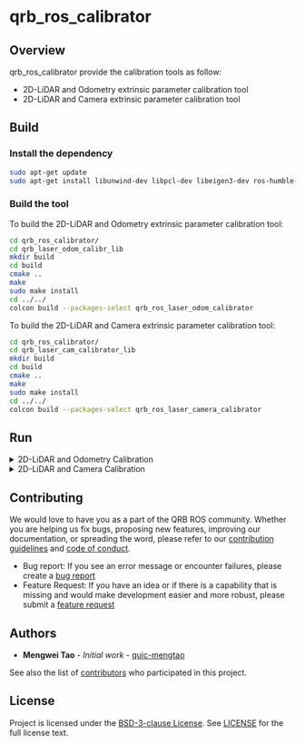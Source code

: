 
# qrb_ros_calibrator
<update with your project name and a short description>
<Table of Contents?>

## Overview
qrb_ros_calibrator provide the calibration tools as follow:
- 2D-LiDAR and Odometry extrinsic parameter calibration tool
- 2D-LiDAR and Camera extrinsic parameter calibration tool
## Build
### Install the dependency
```bash
sudo apt-get update
sudo apt-get install libunwind-dev libpcl-dev libeigen3-dev ros-humble-nav2-* libceres-dev libopencv-dev qtbase5-dev libqt5svg5-dev
```
### Build the tool
To build the 2D-LiDAR and Odometry extrinsic parameter calibration tool:
```bash
cd qrb_ros_calibrator/
cd qrb_laser_odom_calibr_lib
mkdir build
cd build
cmake ..
make
sudo make install
cd ../../
colcon build --packages-select qrb_ros_laser_odom_calibrator
```
To build the 2D-LiDAR and Camera extrinsic parameter calibration tool:
```bash
cd qrb_ros_calibrator/
cd qrb_laser_cam_calibrator_lib
mkdir build
cd build
cmake ..
make
sudo make install
cd ../../
colcon build --packages-select qrb_ros_laser_camera_calibrator
```
## Run

<details>
<summary>2D-LiDAR and Odometry Calibration</summary>

### Preparation
Calibration target construction: User use two boards with different length to construct two edges of a triangle.

Put the Calibration target in front of the 2D LiDAR

Generate the input file:

```bash
cd qrb_ros_calibrator/
source install/setup.bash
ros2 run qrb_ros_laser_odom_calibrator qrb_ros_inputfile_template_generator
```
Then the parameters_input.yaml file will generated in current folder.

Edit the parameters_input.yaml, and give the laser_topic name and odom topic name for data capturing.

Edit the parameters_input.yaml, and give the long_edge_length and short_edge_length that the board you use.

### Running the calibrator
```bash
ros2 run qrb_ros_laser_odom_calibrator qrb_ros_laser_odom_calibrator
```
### Data Capture
The calibrator will capture data by subscribe ROS topic.

User can capture a frame of data by click the button of "Capture Data"

Then user control the AMR/Vehicle to move and rotate then stop and capture a frame of data(Keep the calibration target in the FOV of 2D LiDAR).

The user click the button of "Capture Data" to capture one frame of data each time the AMR stops, repeating multiple times.

We recommend that users collect data more than 10 times

### Detect Features
After data capturing, user can click the button of "Detect Features" to detect the line features in the point cloud.

We draw the detected lines of the calibration target in "Line detection results" window using red corlor.

User can check the detection result, if the result is wrong, user can change the parameters by slide the sliders to get the new detected result.

### Parameters Interpretation
> **Note:**
> We use RANSAC to detect lines

max_dist_seen_as_continuous: Max distance seen as continuous in point cloud.

line_length_tolerance: Max length tolerance between detected line and target line(user input).

ransac_fitline_dist_th: The max distance threshold that taken as inner point when fitting 2d line.

### Calibration
User can check every line detection results by click "Next Frame" or "Last Frame" button.

Then click the button of Calibrate to solve the extrinsic paramters.

The rotation matrix and translation vector between 2D LiDAR frame to Odometry frame will be saved in "extrinsic.yaml" file in current folder.

</details>






<details>
<summary>2D-LiDAR and Camera Calibration</summary>

### Preparation
Calibration target: Checkerboard.

Put the Calibration target in front of the 2D LiDAR and Camera

Generate the input file:
```bash
cd qrb_ros_calibrator/
source install/setup.bash
ros2 run qrb_ros_laser_camera_calibrator qrb_ros_inputfile_template_generator
```

Then the parameters_input.yaml file will generated in current folder.

### Parameters Interpretation
> **Note:**
> We use RANSAC to detect lines

> **Note:**
> When capture first frame of data, user should put the calibration board in front of 2d-lidar meanwhile keep the axis of calibration board coordinate system parallel to the axis of laser coordinate system as much as possible for initial extrinsic guess.

image_topic_name: The ros topic name of the camera image.

laser_topic_name: The ros topic name of the 2D LiDAR scan.

relative_dist_from_laser2chessboard_origin: The distance(m) from laser plane to the origin point of calibration board coordinate system when capture first frame of data.

chessboard_length_in_laser_frame: The length of the checkerboard is scanned into line.

laser_x_wrt_chessboard: The axis of the checkerboard corresponding to the x-axis of the 2D lidar. If the direction is reversed, add "-" after the character. 

laser_y_wrt_chessboard: The axis of the checkerboard corresponding to the x-axis of the 2D lidar. If the direction is reversed, add "-" after the character.

laser_z_wrt_chessboard: The axis of the checkerboard corresponding to the x-axis of the 2D lidar. If the direction is reversed, add "-" after the character.

intrinsic: The camera intrinsic matrix

distortion: The camera distortion vector

chessborad_rows: The rows of the cornor points in the checkerboard.

chessborad_cols: The columns of the cornor points in the checkerboard.

chessboard_square_height: The heigth(mm) of the square in the checkerboard.

chessboard_square_width: The heigth(mm) of the square in the checkerboard.

left_margin_length: The length(mm) of margin to the left of the checker pattern of the checkerboard.

right_margin_length: The length(mm) of margin to the left of the checker pattern of the checkerboard.

up_margin_length: The length(mm) of margin above the checker pattern of the checkerboard.

down_margin_length: The length(mm) of margin below the checker pattern of the checkerboard.

max_dist_seen_as_continuous: Max distance seen as continuous in point cloud.

line_length_tolerance: Max length tolerance between detected line and target line(user input).

ransac_fitline_dist_th: The max distance threshold that taken as inner point when fitting 2d line.

User need to change the above parameters in parameters_input.yaml file according to the actual scenario.

### Running the calibrator
```bash
ros2 run qrb_ros_laser_camera_calibrator qrb_ros_laser_camera_calibrator
```
### Data Capture

The calibrator will capture data by subscribe ROS topic.

User can capture a frame of data by click the button of "Capture Data"

User put the calibration board in front of 2d-lidar meanwhile keep the axis of calibration board coordinate system parallel to the axis of laser coordinate system as much as possible.

Then user click the button of "Capture Data" to capture first frame of data.

Rotate and move the calibration board and capture data by pressing "Capture Data" button many times.

We recommend that users collect data more than 10 times
### Detect Features
After data capturing, user can click the button of "Detect Features" to detect the line features in the point cloud.

We draw the detected lines of the calibration target in "Line detection results" window using red corlor.

User can check the detection result, if the result is wrong, user can change the parameters by slide the sliders to get the new detected result.

### Calibration
User can check every line detection results by click "Next Frame" or "Last Frame" button.

Then click the button of Calibrate to solve the extrinsic paramters.

The rotation matrix and translation vector between 2D LiDAR frame to Camera frame will be saved in "extrinsic.yaml" file in current folder.

</details>


## Contributing

We would love to have you as a part of the QRB ROS community. Whether you are helping us fix bugs, proposing new features, improving our documentation, or spreading the word, please refer to our [contribution guidelines](./CONTRIBUTING.md) and [code of conduct](./CODE_OF_CONDUCT.md).

- Bug report: If you see an error message or encounter failures, please create a [bug report](../../issues)
- Feature Request: If you have an idea or if there is a capability that is missing and would make development easier and more robust, please submit a [feature request](../../issues)

<Update link with template>


## Authors

* **Mengwei Tao** - *Initial work* - [quic-mengtao](https://github.com/quic-mengtao)

See also the list of [contributors](https://github.com/your/project/contributors) who participated in this project.


## License

Project is licensed under the [BSD-3-clause License](https://spdx.org/licenses/BSD-3-Clause.html). See [LICENSE](./LICENSE) for the full license text.

